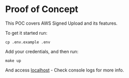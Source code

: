 # Proof of Concept

This POC covers AWS Signed Upload and its features.

To get it started run:

`cp .env.example .env`

Add your credentials, and then run:

`make up`

And access [localhost](https://localhost:8000) - Check console logs for more info.
